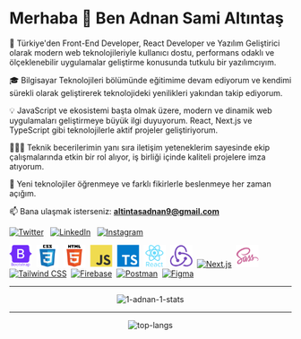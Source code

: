 # Merhaba 👋 Ben Adnan Sami Altıntaş

📍 Türkiye'den Front-End Developer, React Developer ve Yazılım Geliştirici olarak modern web teknolojileriyle kullanıcı dostu, performans odaklı ve ölçeklenebilir uygulamalar geliştirme konusunda tutkulu bir yazılımcıyım.

🎓 Bilgisayar Teknolojileri bölümünde eğitimime devam ediyorum ve kendimi sürekli olarak geliştirerek teknolojideki yenilikleri yakından takip ediyorum.

💡 JavaScript ve ekosistemi başta olmak üzere, modern ve dinamik web uygulamaları geliştirmeye büyük ilgi duyuyorum. React, Next.js ve TypeScript gibi teknolojilerle aktif projeler geliştiriyorum.

👨🏻‍💻 Teknik becerilerimin yanı sıra iletişim yeteneklerim sayesinde ekip çalışmalarında etkin bir rol alıyor, iş birliği içinde kaliteli projelere imza atıyorum.

📘 Yeni teknolojiler öğrenmeye ve farklı fikirlerle beslenmeye her zaman açığım.

📫 Bana ulaşmak isterseniz: **altintasadnan9@gmail.com**


<p align="left">
<a href="https://twitter.com/1adnansami1" target="_blank"><img src="https://raw.githubusercontent.com/rahuldkjain/github-profile-readme-generator/master/src/images/icons/Social/twitter.svg" alt="Twitter" width="40" height="40"/></a>&nbsp;&nbsp;
<a href="https://linkedin.com/in/adnansamialtıntaş" target="_blank"><img src="https://raw.githubusercontent.com/rahuldkjain/github-profile-readme-generator/master/src/images/icons/Social/linked-in-alt.svg" alt="LinkedIn" width="40" height="40"/></a>&nbsp;&nbsp;
<a href="https://instagram.com/adnan.altns" target="_blank"><img src="https://raw.githubusercontent.com/rahuldkjain/github-profile-readme-generator/master/src/images/icons/Social/instagram.svg" alt="Instagram" width="40" height="40"/></a>
</p>



<p align="left">
  <a href="https://getbootstrap.com" target="_blank"><img src="https://raw.githubusercontent.com/devicons/devicon/master/icons/bootstrap/bootstrap-plain-wordmark.svg" alt="Bootstrap" width="40" height="40"/></a>&nbsp;
  <a href="https://www.w3schools.com/css/" target="_blank"><img src="https://raw.githubusercontent.com/devicons/devicon/master/icons/css3/css3-original-wordmark.svg" alt="CSS3" width="40" height="40"/></a>&nbsp;
  <a href="https://www.w3.org/html/" target="_blank"><img src="https://raw.githubusercontent.com/devicons/devicon/master/icons/html5/html5-original-wordmark.svg" alt="HTML5" width="40" height="40"/></a>&nbsp;
  <a href="https://developer.mozilla.org/en-US/docs/Web/JavaScript" target="_blank"><img src="https://raw.githubusercontent.com/devicons/devicon/master/icons/javascript/javascript-original.svg" alt="JavaScript" width="40" height="40"/></a>&nbsp;
  <a href="https://www.typescriptlang.org/" target="_blank"><img src="https://raw.githubusercontent.com/devicons/devicon/master/icons/typescript/typescript-original.svg" alt="TypeScript" width="40" height="40"/></a>&nbsp;
  <a href="https://reactjs.org/" target="_blank"><img src="https://raw.githubusercontent.com/devicons/devicon/master/icons/react/react-original-wordmark.svg" alt="React" width="40" height="40"/></a>&nbsp;
  <a href="https://redux.js.org" target="_blank"><img src="https://raw.githubusercontent.com/devicons/devicon/master/icons/redux/redux-original.svg" alt="Redux" width="40" height="40"/></a>&nbsp;
  <a href="https://nextjs.org/" target="_blank"><img src="https://cdn.worldvectorlogo.com/logos/nextjs-2.svg" alt="Next.js" width="40" height="40"/></a>&nbsp;
  <a href="https://sass-lang.com" target="_blank"><img src="https://raw.githubusercontent.com/devicons/devicon/master/icons/sass/sass-original.svg" alt="Sass" width="40" height="40"/></a>&nbsp;
  <a href="https://tailwindcss.com/" target="_blank"><img src="https://www.vectorlogo.zone/logos/tailwindcss/tailwindcss-icon.svg" alt="Tailwind CSS" width="40" height="40"/></a>&nbsp;
  <a href="https://firebase.google.com/" target="_blank"><img src="https://www.vectorlogo.zone/logos/firebase/firebase-icon.svg" alt="Firebase" width="40" height="40"/></a>&nbsp;
  <a href="https://postman.com" target="_blank"><img src="https://www.vectorlogo.zone/logos/getpostman/getpostman-icon.svg" alt="Postman" width="40" height="40"/></a>&nbsp;
  <a href="https://www.figma.com/" target="_blank"><img src="https://www.vectorlogo.zone/logos/figma/figma-icon.svg" alt="Figma" width="40" height="40"/></a>
</p>

---

<p align="center">
  <img src="https://github-readme-stats.vercel.app/api?username=1-adnan-1&show_icons=true&theme=radical&locale=tr" alt="1-adnan-1-stats" />
</p>

---

<p align="center">
  <img src="https://github-readme-stats.vercel.app/api/top-langs/?username=1-adnan-1&layout=compact&theme=radical&langs_count=10" alt="top-langs" />
</p>

